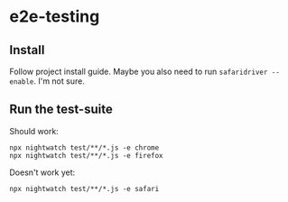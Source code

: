 # e2e-testing

## Install

Follow project install guide.
Maybe you also need to run `safaridriver --enable`. I'm not sure.

## Run the test-suite

Should work:

```
npx nightwatch test/**/*.js -e chrome
npx nightwatch test/**/*.js -e firefox
```

Doesn't work yet:

```
npx nightwatch test/**/*.js -e safari
```
